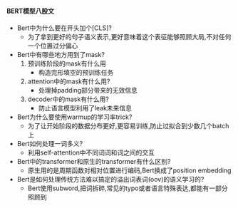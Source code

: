 #### BERT模型八股文
* Bert中为什么要在开头加个[CLS]?
   * 为了拿到更好的句子语义表示,更好意味着这个表征能够照顾大局,不对任何一个位置过分偏心
* Bert中有哪些地方用到了mask?
  1. 预训练阶段的mask有什么用
     * 构造完形填空的预训练任务
  2. attention中的mask有什么用?
     * 处理掉padding部分带来的无效信息 
  3. decoder中的mask有什么用?
     * 防止语言模型利用了leak未来信息
* Bert为什么要使用warmup的学习率trick?
  * 为了让开始阶段的数据分布更好,更容易训练,防止过拟合到少数几个batch上
* Bert如何处理一词多义?
  * 利用self-attention中不同词词和词之间的交互
* Bert中的transformer和原生的transformer有什么区别?
  * 原生用的是周期函数对相对位置进行编码,Bert换成了position embedding
* Bert是如何处理传统方法难以搞定的溢出词表词(oov)的语义学习的?
  * Bert使用subword,把词拆碎,常见的typo或者语言特殊表达,都能有一部分照顾到
  